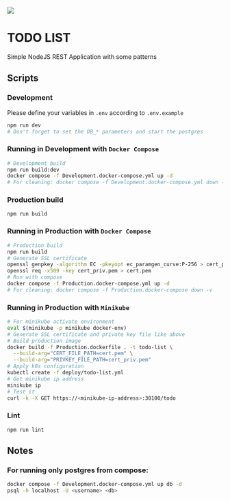 ![](https://github.com/Spelchure/todo-list/actions/workflows/ci.yml/badge.svg)

# TODO LIST

Simple NodeJS REST Application with some patterns

## Scripts

### Development

Please define your variables in `.env` according to `.env.example`

```sh
npm run dev
# Don't forget to set the DB_* parameters and start the postgres
```

### Running in Development with `Docker Compose`

```sh
# Development build
npm run build:dev
docker compose -f Development.docker-compose.yml up -d
# For cleaning: docker compose -f Development.docker-compose.yml down -v
```

### Production build

```
npm run build
```

### Running in Production with `Docker Compose`

```sh
# Production build
npm run build
# Generate SSL certificate
openssl genpkey -algorithm EC -pkeyopt ec_paramgen_curve:P-256 > cert_priv.pem
openssl req -x509 -key cert_priv.pem > cert.pem
# Run with compose
docker compose -f Production.docker-compose.yml up -d
# For cleaning: docker compose -f Production.docker-compose down -v
```

### Running in Production with `Minikube`

```sh
# For minikube activate environment
eval $(minikube -p minikube docker-env)
# Generate SSL certificate and private key file like above
# Build production image
docker build -f Production.dockerfile . -t todo-list \
  --build-arg="CERT_FILE_PATH=cert.pem" \
  --build-arg="PRIVKEY_FILE_PATH=cert_priv.pem"
# Apply k8s configuration
kubectl create -f deploy/todo-list.yml
# Get minikube ip address
minikube ip
# Test it
curl -k -X GET https://<minikube-ip-address>:30100/todo
```

### Lint

```
npm run lint
```

## Notes

### For running only postgres from compose:

```sh
docker compose -f Development.docker-compose.yml up db -d
psql -h localhost -U <username> <db>
```